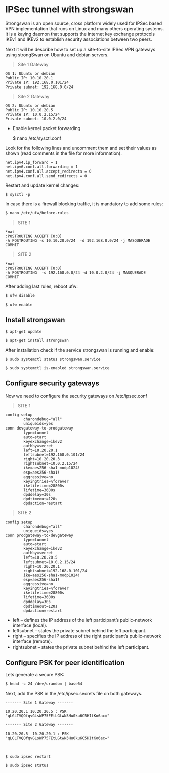 
# IPSec tunnel with strongswan

Strongswan is an open source, cross platform widely used for IPSec based VPN implementation that runs on Linux and many others operating systems. It is a kaying daemon that supports the internet key exchange protocols IKEv1 and IKEv2 to establish security associations between two peers.

Next it will be describe how to set up a site-to-site IPSec VPN gateways using strongSwan on Ubuntu and debian servers.

> Site 1 Gateway

    OS 1: Ubuntu or debian
    Public IP: 10.10.20.1
    Private IP: 192.168.0.101/24
    Private subnet: 192.168.0.0/24

> Site 2 Gateway

    OS 2: Ubuntu or debian
    Public IP: 10.10.20.5
    Private IP: 10.0.2.15/24
    Private subnet: 10.0.2.0/24

- Enable kernel packet forwarding

    $ nano /etc/sysctl.conf

Look for the following lines and uncomment them and set their values as shown (read comments in the file for more information).

    net.ipv4.ip_forward = 1 
    net.ipv6.conf.all.forwarding = 1 
    net.ipv4.conf.all.accept_redirects = 0 
    net.ipv4.conf.all.send_redirects = 0 

Restart and update kernel changes:

    $ sysctl -p

In case there is a firewall blocking traffic, it is mandatory to add some rules:

    $ nano /etc/ufw/before.rules

> SITE 1

    *nat
    :POSTROUTING ACCEPT [0:0]
    -A POSTROUTING -s 10.10.20.0/24  -d 192.168.0.0/24 -j MASQUERADE
    COMMIT

> SITE 2

    *nat
    :POSTROUTING ACCEPT [0:0]
    -A POSTROUTING  -s 192.168.0.0/24 -d 10.0.2.0/24 -j MASQUERADE
    COMMIT

After adding last rules, reboot ufw:

    $ ufw disable

    $ ufw enable

## Install strongswan

    $ apt-get update
    
    $ apt-get install strongswan

After installation check if the service strongswan is running and enable:

    $ sudo systemctl status strongswan.service
    
    $ sudo systemctl is-enabled strongswan.service


## Configure security gateways

Now we need to configure the security gateways on /etc/ipsec.conf

> SITE 1 


    config setup
            charondebug="all"
            uniqueids=yes
    conn devgateway-to-prodgateway
            type=tunnel
            auto=start
            keyexchange=ikev2
            authby=secret
            left=10.20.20.1
            leftsubnet=192.168.0.101/24
            right=10.20.20.3
            rightsubnet=10.0.2.15/24
            ike=aes256-sha1-modp1024!
            esp=aes256-sha1!
            aggressive=no
            keyingtries=%forever
            ikelifetime=28800s
            lifetime=3600s
            dpddelay=30s
            dpdtimeout=120s
            dpdaction=restart


> SITE 2

    config setup
            charondebug="all"
            uniqueids=yes
    conn prodgateway-to-devgateway
            type=tunnel
            auto=start
            keyexchange=ikev2
            authby=secret
            left=10.20.20.5
            leftsubnet=10.0.2.15/24
            right=10.20.20.1
            rightsubnet=192.168.0.101/24 
            ike=aes256-sha1-modp1024!
            esp=aes256-sha1!
            aggressive=no
            keyingtries=%forever
            ikelifetime=28800s
            lifetime=3600s
            dpddelay=30s
            dpdtimeout=120s
            dpdaction=restart

- left – defines the IP address of the left participant’s public-network interface (local).
- leftsubnet – states the private subnet behind the left participant.
- right – specifies the IP address of the right participant’s public-network interface (remote).
- rightsubnet – states the private subnet behind the left participant.

## Configure PSK for peer identification

Letś generate a secure PSK:

    $ head -c 24 /dev/urandom | base64

Next, add the PSK in the /etc/ipsec.secrets file on both gateways.

    ------- Site 1 Gateway ------- 

    10.20.20.1 10.20.20.5 : PSK "qLGLTVQOfqvGLsWP75FEtLGtwN3Hu0ku6C5HItKo6ac="

    ------- Site 2 Gateway -------

    10.20.20.5  10.20.20.1 : PSK "qLGLTVQOfqvGLsWP75FEtLGtwN3Hu0ku6C5HItKo6ac="

<br>

    $ sudo ipsec restart

    $ sudo ipsec status